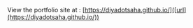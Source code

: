 View the portfolio site at : [https://diyadotsaha.github.io/]([url](https://diyadotsaha.github.io/))
